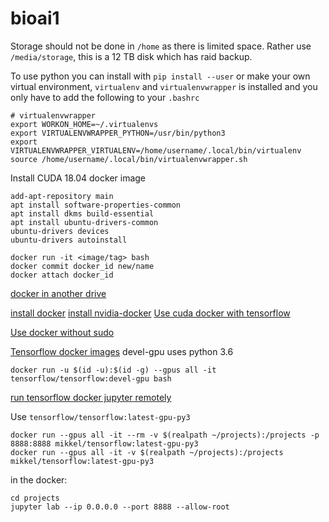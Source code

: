 # bioai1
Storage should not be done in `/home` as there is limited space. Rather use `/media/storage`, this is a 12 TB disk which has raid backup.

To use python you can install with `pip install --user` or make your own virtual environment, `virtualenv` and `virtualenvwrapper` is installed and you only have to add the following to your `.bashrc`

```
# virtualenvwrapper
export WORKON_HOME=~/.virtualenvs
export VIRTUALENVWRAPPER_PYTHON=/usr/bin/python3
export VIRTUALENVWRAPPER_VIRTUALENV=/home/username/.local/bin/virtualenv
source /home/username/.local/bin/virtualenvwrapper.sh
```

Install CUDA 18.04 docker image

```
add-apt-repository main
apt install software-properties-common
apt install dkms build-essential
apt install ubuntu-drivers-common
ubuntu-drivers devices
ubuntu-drivers autoinstall
```

```
docker run -it <image/tag> bash
docker commit docker_id new/name
docker attach docker_id
```
[docker in another drive](https://www.guguweb.com/2019/02/07/how-to-move-docker-data-directory-to-another-location-on-ubuntu/)

[install docker](https://docs.docker.com/engine/install/ubuntu/)
[install nvidia-docker](https://github.com/NVIDIA/nvidia-docker)
[Use cuda docker with tensorflow](https://www.tensorflow.org/install/docker)

[Use docker without sudo](https://docs.docker.com/engine/install/linux-postinstall/)

[Tensorflow docker images](https://hub.docker.com/r/tensorflow/tensorflow/)
devel-gpu uses python 3.6
```
docker run -u $(id -u):$(id -g) --gpus all -it tensorflow/tensorflow:devel-gpu bash
```
[run tensorflow docker jupyter remotely](https://medium.com/@lucasrg/using-jupyter-notebook-running-on-a-remote-docker-container-via-ssh-ea2c3ebb9055)

Use `tensorflow/tensorflow:latest-gpu-py3`

```
docker run --gpus all -it --rm -v $(realpath ~/projects):/projects -p 8888:8888 mikkel/tensorflow:latest-gpu-py3
docker run --gpus all -it -v $(realpath ~/projects):/projects mikkel/tensorflow:latest-gpu-py3
```
in the docker:
```
cd projects
jupyter lab --ip 0.0.0.0 --port 8888 --allow-root
```

